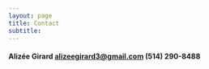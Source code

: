 ```yaml
---
layout: page
title: Contact
subtitle:
---
```


#### Alizée Girard  [alizeegirard3@gmail.com](alizeegirard3@gmail.com)  (514) 290-8488  
